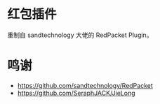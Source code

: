 # 红包插件
重制自 sandtechnology 大佬的 RedPacket Plugin。

# 鸣谢
+ https://github.com/sandtechnology/RedPacket
+ https://github.com/SeraphJACK/JieLong
